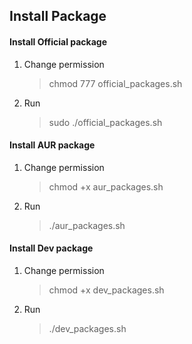 ## Install Package

#### Install Official package
1. Change permission
   > chmod 777 official_packages.sh
2. Run
    > sudo ./official_packages.sh

#### Install AUR package
1. Change permission
   > chmod +x aur_packages.sh
2. Run
    > ./aur_packages.sh

#### Install Dev package
1. Change permission
   > chmod +x dev_packages.sh
2. Run
    > ./dev_packages.sh